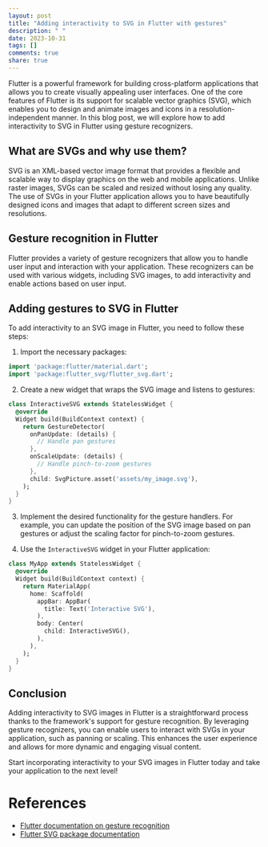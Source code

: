 ```yaml
---
layout: post
title: "Adding interactivity to SVG in Flutter with gestures"
description: " "
date: 2023-10-31
tags: []
comments: true
share: true
---
```


Flutter is a powerful framework for building cross-platform applications that allows you to create visually appealing user interfaces. One of the core features of Flutter is its support for scalable vector graphics (SVG), which enables you to design and animate images and icons in a resolution-independent manner. In this blog post, we will explore how to add interactivity to SVG in Flutter using gesture recognizers.

## What are SVGs and why use them?

SVG is an XML-based vector image format that provides a flexible and scalable way to display graphics on the web and mobile applications. Unlike raster images, SVGs can be scaled and resized without losing any quality. The use of SVGs in your Flutter application allows you to have beautifully designed icons and images that adapt to different screen sizes and resolutions.

## Gesture recognition in Flutter

Flutter provides a variety of gesture recognizers that allow you to handle user input and interaction with your application. These recognizers can be used with various widgets, including SVG images, to add interactivity and enable actions based on user input.

## Adding gestures to SVG in Flutter

To add interactivity to an SVG image in Flutter, you need to follow these steps:

1. Import the necessary packages:
```dart
import 'package:flutter/material.dart';
import 'package:flutter_svg/flutter_svg.dart';
```

2. Create a new widget that wraps the SVG image and listens to gestures:
```dart
class InteractiveSVG extends StatelessWidget {
  @override
  Widget build(BuildContext context) {
    return GestureDetector(
      onPanUpdate: (details) {
        // Handle pan gestures
      },
      onScaleUpdate: (details) {
        // Handle pinch-to-zoom gestures
      },
      child: SvgPicture.asset('assets/my_image.svg'),
    );
  }
}
```

3. Implement the desired functionality for the gesture handlers. For example, you can update the position of the SVG image based on pan gestures or adjust the scaling factor for pinch-to-zoom gestures.

4. Use the `InteractiveSVG` widget in your Flutter application:
```dart
class MyApp extends StatelessWidget {
  @override
  Widget build(BuildContext context) {
    return MaterialApp(
      home: Scaffold(
        appBar: AppBar(
          title: Text('Interactive SVG'),
        ),
        body: Center(
          child: InteractiveSVG(),
        ),
      ),
    );
  }
}
```

## Conclusion

Adding interactivity to SVG images in Flutter is a straightforward process thanks to the framework's support for gesture recognition. By leveraging gesture recognizers, you can enable users to interact with SVGs in your application, such as panning or scaling. This enhances the user experience and allows for more dynamic and engaging visual content.

Start incorporating interactivity to your SVG images in Flutter today and take your application to the next level!

# References

- [Flutter documentation on gesture recognition](https://flutter.dev/docs/development/ui/advanced/gestures)
- [Flutter SVG package documentation](https://pub.dev/packages/flutter_svg)